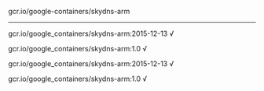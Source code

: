gcr.io/google-containers/skydns-arm 

----
gcr.io/google_containers/skydns-arm:2015-12-13 √

gcr.io/google_containers/skydns-arm:1.0 √

gcr.io/google_containers/skydns-arm:2015-12-13 √

gcr.io/google_containers/skydns-arm:1.0 √

